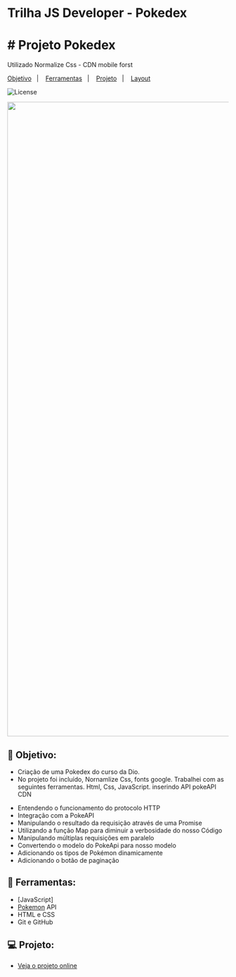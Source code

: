 
# Trilha JS Developer - Pokedex

<h1 align="left">
   # Projeto Pokedex
</h1>

<p align="left">
Utilizado Normalize Css - CDN
mobile forst 
  
</p>

<p align="left">
  <a href="#objetivo">Objetivo</a>&nbsp;&nbsp;&nbsp;|&nbsp;&nbsp;&nbsp;
  <a href="#tecnologias">Ferramentas</a>&nbsp;&nbsp;&nbsp;|&nbsp;&nbsp;&nbsp;
  <a href="#projeto">Projeto</a>&nbsp;&nbsp;&nbsp;|&nbsp;&nbsp;&nbsp;
  <a href="#layout">Layout</a>
</p>

<p align="left">
  <img alt="License" src="https://img.shields.io/static/v1?label=license&message=MIT&color=49AA26&labelColor=000000">
</p>

<p align="center">
  <img width="1440" alt="Pokedex" src="https://github.com/Matheuschimendes/js-developer-pokedex/assets/93441084/5c9b029e-f293-405e-ba1b-246901fbbfbf">

</p>

<h2 id="objetivo">🚀 <b>Objetivo:</b></h2>

- Criação de uma Pokedex do curso da Dio.
- No projeto foi incluído, Nornamlize Css, fonts google.
Trabalhei com as seguintes ferramentas. Html, Css, JavaScript.
inserindo API pokeAPI CDN
* Entendendo o funcionamento do protocolo HTTP
* Integração com a PokeAPI
* Manipulando o resultado da requisição através de uma Promise
* Utilizando a função Map para diminuir a verbosidade do nosso Código
* Manipulando múltiplas requisições em paralelo
* Convertendo o modelo do PokeApi para nosso modelo
* Adicionando os tipos de Pokémon dinamicamente
* Adicionando o botão de paginação

<h2 id="tecnologias">🔧 <b>Ferramentas:</b></h2>

- [JavaScript]
- [Pokemon](https://pokeapi.co/) API
- HTML e CSS
- Git e GitHub

<h2 id="projeto">💻 <b>Projeto:</b></h2>

- [Veja o projeto online](https://matheuschimendes.github.io/js-developer-pokedex/)

<br>




